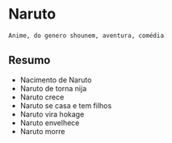 # Naruto
    Anime, do genero shounem, aventura, comédia

## Resumo
- Nacimento de Naruto
- Naruto de torna nija
- Naruto crece
- Naruto se casa e tem filhos
- Naruto vira hokage
- Naruto envelhece
- Naruto morre